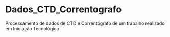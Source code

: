 # Dados_CTD_Correntografo
Processamento de dados de CTD e Correntógrafo de um trabalho realizado em Iniciação Tecnológica
